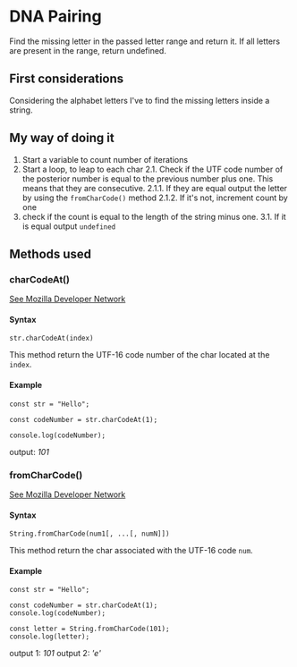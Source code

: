 # DNA Pairing

Find the missing letter in the passed letter range and return it.
If all letters are present in the range, return undefined.

## First considerations

Considering the alphabet letters I've to find the missing letters inside a string.


## My way of doing it

1. Start a variable to count number of iterations
2. Start a loop, to leap to each char
2.1. Check if the UTF code number of the posterior number is equal to the
     previous number plus one. This means that they are consecutive.
2.1.1. If they are equal output the letter by using the `fromCharCode()` method
2.1.2. If it's not, increment count by one
3. check if the count is equal to the length of the string minus one.
3.1. If it is equal output `undefined`

## Methods used
### charCodeAt()

[See Mozilla Developer Network](https://developer.mozilla.org/en-US/docs/Web/JavaScript/Reference/Global_Objects/String/charCodeAt)

#### Syntax
```str.charCodeAt(index)```

This method return the UTF-16 code number of the char located at the `index`.

#### Example
```
const str = "Hello";

const codeNumber = str.charCodeAt(1);

console.log(codeNumber);
```
output: *101*


### fromCharCode()

[See Mozilla Developer Network](https://developer.mozilla.org/en-US/docs/Web/JavaScript/Reference/Global_Objects/String/fromCharCode)

#### Syntax
```String.fromCharCode(num1[, ...[, numN]])```

This method return the char associated with the UTF-16 code `num`.

#### Example
```
const str = "Hello";

const codeNumber = str.charCodeAt(1);
console.log(codeNumber);

const letter = String.fromCharCode(101);
console.log(letter);
```
output 1: *101*
output 2: *'e'*
